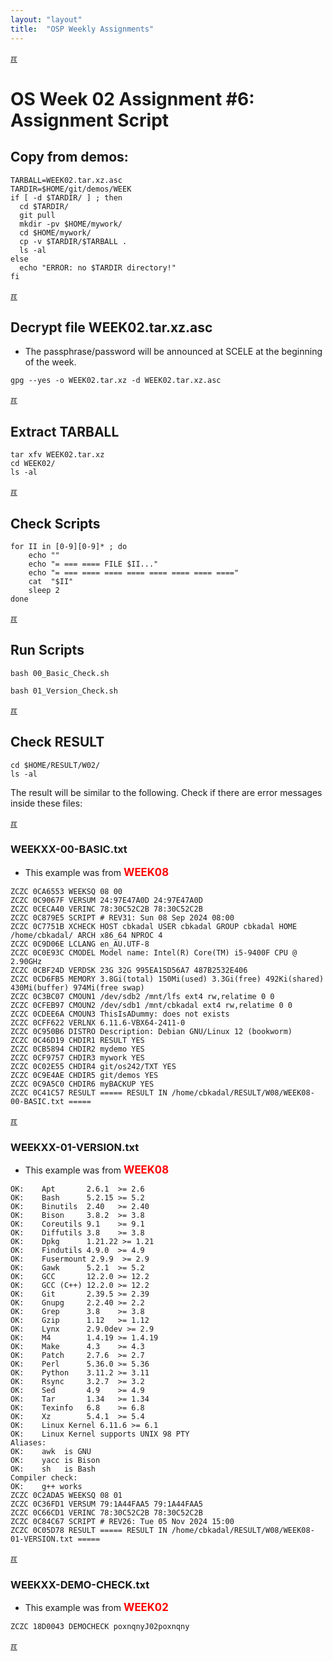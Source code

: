 ```yaml
---
layout: "layout"
title:  "OSP Weekly Assignments"
---
```


[&#x213C;](#idxXXX)<br id="idx000">

# OS Week 02 Assignment #6: Assignment Script

## Copy from demos:
```
TARBALL=WEEK02.tar.xz.asc
TARDIR=$HOME/git/demos/WEEK
if [ -d $TARDIR/ ] ; then
  cd $TARDIR/
  git pull
  mkdir -pv $HOME/mywork/
  cd $HOME/mywork/
  cp -v $TARDIR/$TARBALL .
  ls -al
else
  echo "ERROR: no $TARDIR directory!"
fi

```

[&#x213C;](#)<br id="idx001">
## Decrypt file WEEK02.tar.xz.asc

* The passphrase/password will be announced at SCELE at the beginning of the week.

```
gpg --yes -o WEEK02.tar.xz -d WEEK02.tar.xz.asc

```

[&#x213C;](#)<br id="idx002">
## Extract TARBALL
```
tar xfv WEEK02.tar.xz
cd WEEK02/
ls -al

```

[&#x213C;](#)<br id="idx003">
## Check Scripts
```
for II in [0-9][0-9]* ; do
    echo ""
    echo "= === ==== FILE $II..."
    echo "= === ==== ==== ==== ==== ==== ==== ===="
    cat  "$II"
    sleep 2
done

```

[&#x213C;](#)<br id="idx004">
## Run Scripts
```
bash 00_Basic_Check.sh

bash 01_Version_Check.sh

```

[&#x213C;](#)<br id="idx005">
## Check RESULT
```
cd $HOME/RESULT/W02/
ls -al

```

The result will be similar to the following. Check if there are error messages inside these files:

[&#x213C;](#)<br id="idx006">

### WEEKXX-00-BASIC.txt

* This example was from <span style="color:red; font-weight:bold; font-size:larger;">WEEK08</span>

```
ZCZC 0CA6553 WEEKSQ 08 00
ZCZC 0C9067F VERSUM 24:97E47A0D 24:97E47A0D
ZCZC 0CECA40 VERINC 78:30C52C2B 78:30C52C2B
ZCZC 0C879E5 SCRIPT # REV31: Sun 08 Sep 2024 08:00
ZCZC 0C7751B XCHECK HOST cbkadal USER cbkadal GROUP cbkadal HOME /home/cbkadal/ ARCH x86_64 NPROC 4
ZCZC 0C9D06E LCLANG en_AU.UTF-8
ZCZC 0C0E93C CMODEL Model name: Intel(R) Core(TM) i5-9400F CPU @ 2.90GHz
ZCZC 0CBF24D VERDSK 23G 32G 995EA15D56A7 487B2532E406
ZCZC 0CD6FB5 MEMORY 3.8Gi(total) 150Mi(used) 3.3Gi(free) 492Ki(shared) 430Mi(buffer) 974Mi(free swap)
ZCZC 0C3BC07 CMOUN1 /dev/sdb2 /mnt/lfs ext4 rw,relatime 0 0
ZCZC 0CFEB97 CMOUN2 /dev/sdb1 /mnt/cbkadal ext4 rw,relatime 0 0
ZCZC 0CDEE6A CMOUN3 ThisIsADummy: does not exists
ZCZC 0CFF622 VERLNX 6.11.6-VBX64-2411-0
ZCZC 0C950B6 DISTRO Description: Debian GNU/Linux 12 (bookworm)
ZCZC 0C46D19 CHDIR1 RESULT YES
ZCZC 0CB5894 CHDIR2 mydemo YES
ZCZC 0CF9757 CHDIR3 mywork YES
ZCZC 0C02E55 CHDIR4 git/os242/TXT YES
ZCZC 0C9E4AE CHDIR5 git/demos YES
ZCZC 0C9A5C0 CHDIR6 myBACKUP YES
ZCZC 0C41C57 RESULT ===== RESULT IN /home/cbkadal/RESULT/W08/WEEK08-00-BASIC.txt =====

```

[&#x213C;](#)<br id="idx007">

### WEEKXX-01-VERSION.txt

* This example was from <span style="color:red; font-weight:bold; font-size:larger;">WEEK08</span>

```
OK:    Apt       2.6.1  >= 2.6
OK:    Bash      5.2.15 >= 5.2
OK:    Binutils  2.40   >= 2.40
OK:    Bison     3.8.2  >= 3.8
OK:    Coreutils 9.1    >= 9.1
OK:    Diffutils 3.8    >= 3.8
OK:    Dpkg      1.21.22 >= 1.21
OK:    Findutils 4.9.0  >= 4.9
OK:    Fusermount 2.9.9  >= 2.9
OK:    Gawk      5.2.1  >= 5.2
OK:    GCC       12.2.0 >= 12.2
OK:    GCC (C++) 12.2.0 >= 12.2
OK:    Git       2.39.5 >= 2.39
OK:    Gnupg     2.2.40 >= 2.2
OK:    Grep      3.8    >= 3.8
OK:    Gzip      1.12   >= 1.12
OK:    Lynx      2.9.0dev >= 2.9
OK:    M4        1.4.19 >= 1.4.19
OK:    Make      4.3    >= 4.3
OK:    Patch     2.7.6  >= 2.7
OK:    Perl      5.36.0 >= 5.36
OK:    Python    3.11.2 >= 3.11
OK:    Rsync     3.2.7  >= 3.2
OK:    Sed       4.9    >= 4.9
OK:    Tar       1.34   >= 1.34
OK:    Texinfo   6.8    >= 6.8
OK:    Xz        5.4.1  >= 5.4
OK:    Linux Kernel 6.11.6 >= 6.1
OK:    Linux Kernel supports UNIX 98 PTY
Aliases:
OK:    awk  is GNU
OK:    yacc is Bison
OK:    sh   is Bash
Compiler check:
OK:    g++ works
ZCZC 0C2ADA5 WEEKSQ 08 01
ZCZC 0C36FD1 VERSUM 79:1A44FAA5 79:1A44FAA5
ZCZC 0C66CD1 VERINC 78:30C52C2B 78:30C52C2B
ZCZC 0C84C67 SCRIPT # REV26: Tue 05 Nov 2024 15:00
ZCZC 0C05D78 RESULT ===== RESULT IN /home/cbkadal/RESULT/W08/WEEK08-01-VERSION.txt =====

```

[&#x213C;](#)<br id="idx008">

### WEEKXX-DEMO-CHECK.txt

* This example was from <span style="color:red; font-weight:bold; font-size:larger;">WEEK02</span>

```
ZCZC 18D0043 DEMOCHECK poxnqnyJ02poxnqny

```

[&#x213C;](#)<br id="idxXXX"><br>

